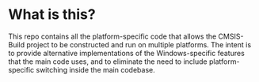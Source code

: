 # What is this?

This repo contains all the platform-specific code that allows the CMSIS-Build
project to be constructed and run on multiple platforms. The intent is to
provide alternative implementations of the Windows-specific features that the
main code uses, and to eliminate the need to include platform-specific
switching inside the main codebase.
